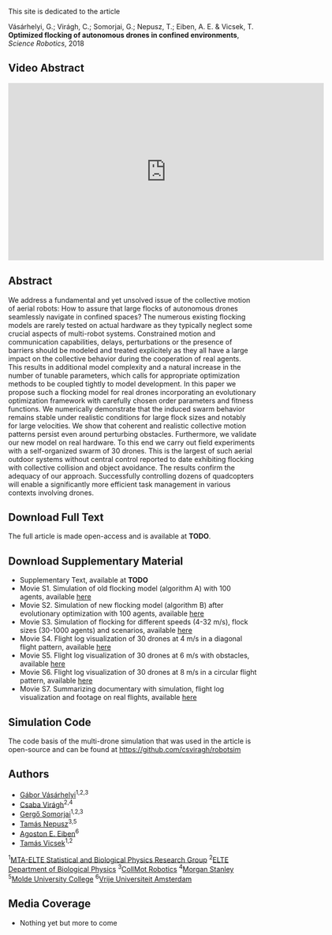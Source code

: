 This site is dedicated to the article

Vásárhelyi, G.; Virágh, C.; Somorjai, G.; Nepusz, T.; Eiben, A. E. & Vicsek, T. **Optimized flocking of autonomous drones in confined environments**, _Science Robotics_, 2018

## Video Abstract

<iframe width="640" height="360" src="https://www.youtube.com/embed/loemTAEGWfg" frameborder="0" allow="autoplay; encrypted-media" allowfullscreen></iframe>

## Abstract

We address a fundamental and yet unsolved issue of the collective motion of aerial robots: How to assure that large flocks of autonomous drones seamlessly navigate in confined spaces? The numerous existing flocking models are rarely tested on actual hardware as they typically neglect some crucial aspects of multi-robot systems. Constrained motion and communication capabilities, delays, perturbations or the presence of barriers should be modeled and treated explicitely as they all have a large impact on the collective behavior during the cooperation of real agents. This results in additional model complexity and a natural increase in the number of tunable parameters, which calls for appropriate optimization methods to be coupled tightly to model development. In this paper we propose such a flocking model for real drones incorporating an evolutionary optimization framework with carefully chosen order parameters and fitness functions. We numerically demonstrate that the induced swarm behavior remains stable under realistic conditions for large flock sizes and notably for large velocities. We show that coherent and realistic collective motion patterns persist even around perturbing obstacles. Furthermore, we validate our new model on real hardware. To this end we carry out field experiments with a self-organized swarm of 30 drones. This is the largest of such aerial outdoor systems without central control reported to date exhibiting flocking with collective collision and object avoidance. The results confirm the adequacy of our approach. Successfully controlling dozens of quadcopters will enable a significantly more efficient task management in various contexts involving drones.

## Download Full Text

The full article is made open-access and is available at **TODO**.

## Download Supplementary Material

* Supplementary Text, available at **TODO**
* Movie S1. Simulation of old flocking model (algorithm A) with 100 agents, available [here](https://youtu.be/viEfowBXzho)
* Movie S2. Simulation of new flocking model (algorithm B) after evolutionary optimization with 100 agents, available [here](https://youtu.be/t8kr79k3DUQ)
* Movie S3. Simulation of flocking for different speeds (4-32 m/s), flock sizes (30-1000 agents) and scenarios, available [here](https://youtu.be/KPVfi9Pwuq8)
* Movie S4. Flight log visualization of 30 drones at 4 m/s in a diagonal flight pattern, available [here](https://youtu.be/JMMGIQm7Ris)
* Movie S5. Flight log visualization of 30 drones at 6 m/s with obstacles, available [here](https://youtu.be/YW5zDD70x8o)
* Movie S6. Flight log visualization of 30 drones at 8 m/s in a circular flight pattern, available [here](https://youtu.be/GoiunzowSG4)
* Movie S7. Summarizing documentary with simulation, flight log visualization and footage on real flights, available [here](https://youtu.be/loemTAEGWfg)

## Simulation Code

The code basis of the multi-drone simulation that was used in the article is open-source and can be found at https://github.com/csviragh/robotsim

## Authors

* [Gábor Vásárhelyi](http://hal.elte.hu/~vasarhelyi/)<sup>1,2,3</sup>
* [Csaba Virágh](https://hal.elte.hu/flocking/wiki/public/en/people/CsabaViragh)<sup>2,4</sup>
* [Gergő Somorjai](https://collmot.com/)<sup>1,2,3</sup>
* [Tamás Nepusz](http://hal.elte.hu/~nepusz/)<sup>3,5</sup>
* [Agoston E. Eiben](https://www.cs.vu.nl/~gusz/)<sup>6</sup>
* [Tamás Vicsek](http://hal.elte.hu/~vicsek/)<sup>1,2</sup>

<sup>1</sup>[MTA-ELTE Statistical and Biological Physics Research Group](http://hal.elte.hu/)
<sup>2</sup>[ELTE Department of Biological Physics](https://fizika.elte.hu/en/index.php?page=tanszek&tid=5)
<sup>3</sup>[CollMot Robotics](https://collmot.com/)
<sup>4</sup>[Morgan Stanley](https://www.morganstanley.com/)
<sup>5</sup>[Molde University College](http://www.himolde.no/english/Sider/side.aspx)
<sup>6</sup>[Vrije Universiteit Amsterdam](https://www.vu.nl/nl/index.aspx)


## Media Coverage

* Nothing yet but more to come
